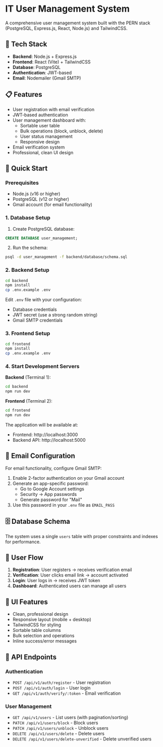 # IT User Management System

A comprehensive user management system built with the PERN stack (PostgreSQL, Express.js, React, Node.js) and TailwindCSS.

## 🔧 Tech Stack

- **Backend**: Node.js + Express.js
- **Frontend**: React (Vite) + TailwindCSS
- **Database**: PostgreSQL
- **Authentication**: JWT-based
- **Email**: Nodemailer (Gmail SMTP)

## 📋 Features

- User registration with email verification
- JWT-based authentication
- User management dashboard with:
  - Sortable user table
  - Bulk operations (block, unblock, delete)
  - User status management
  - Responsive design
- Email verification system
- Professional, clean UI design

## 🚀 Quick Start

### Prerequisites

- Node.js (v16 or higher)
- PostgreSQL (v12 or higher)
- Gmail account (for email functionality)

### 1. Database Setup

1. Create PostgreSQL database:

```sql
CREATE DATABASE user_management;
```

2. Run the schema:

```bash
psql -d user_management -f backend/database/schema.sql
```

### 2. Backend Setup

```bash
cd backend
npm install
cp .env.example .env
```

Edit `.env` file with your configuration:

- Database credentials
- JWT secret (use a strong random string)
- Gmail SMTP credentials

### 3. Frontend Setup

```bash
cd frontend
npm install
cp .env.example .env
```

### 4. Start Development Servers

**Backend** (Terminal 1):

```bash
cd backend
npm run dev
```

**Frontend** (Terminal 2):

```bash
cd frontend
npm run dev
```

The application will be available at:

- Frontend: http://localhost:3000
- Backend API: http://localhost:5000

## 📧 Email Configuration

For email functionality, configure Gmail SMTP:

1. Enable 2-factor authentication on your Gmail account
2. Generate an app-specific password:
   - Go to Google Account settings
   - Security → App passwords
   - Generate password for "Mail"
3. Use this password in your `.env` file as `EMAIL_PASS`

## 🗄️ Database Schema

The system uses a single `users` table with proper constraints and indexes for performance.

## 🔐 User Flow

1. **Registration**: User registers → receives verification email
2. **Verification**: User clicks email link → account activated
3. **Login**: User logs in → receives JWT token
4. **Dashboard**: Authenticated users can manage all users

## 🎨 UI Features

- Clean, professional design
- Responsive layout (mobile + desktop)
- TailwindCSS for styling
- Sortable table columns
- Bulk selection and operations
- Inline success/error messages

## 🔧 API Endpoints

### Authentication

- `POST /api/v1/auth/register` - User registration
- `POST /api/v1/auth/login` - User login
- `GET /api/v1/auth/verify/:token` - Email verification

### User Management

- `GET /api/v1/users` - List users (with pagination/sorting)
- `PATCH /api/v1/users/block` - Block users
- `PATCH /api/v1/users/unblock` - Unblock users
- `DELETE /api/v1/users/delete` - Delete users
- `DELETE /api/v1/users/delete-unverified` - Delete unverified users
